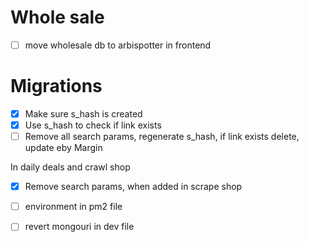 # Whole sale

- [ ] move wholesale db to arbispotter in frontend


# Migrations

- [x] Make sure s_hash is created
- [x] Use s_hash to check if link exists 
- [ ] Remove all search params, regenerate s_hash, if link exists delete, update eby Margin

In daily deals and crawl shop
- [x] Remove search params,  when added in scrape shop

- [ ] environment in pm2 file
- [ ] revert mongouri in dev file


